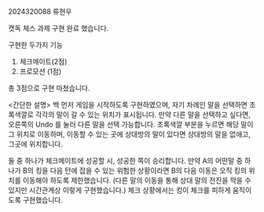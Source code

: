 2024320088 류현우

캣독 체스 과제 구현 완료 했습니다.

구현한 두가지 기능
1. 체크메이트(2점)
2. 프로모션 (1점)

총 3점으로 구현 마쳤습니다.

<간단한 설명>
백 먼저 게임을 시작하도록 구현하였으며,
자기 차례인 말을 선택하면 초록색깔로 각각의 말이 갈 수 있는 위치가 표시됩니다.
만약 다른 말을 선택하고 싶다면, 오른쪽의 Undo 를 눌러 다른 말을 선택 가능합니다.
초록색깔 부분을 누르면 해당 말이 그 위치로 이동하며, 이동할 수 있는 곳에 상대방의 말이 있다면 상대방의 말을 없애고, 그곳에 위치합니다.

둘 중 하나가 체크메이트에 성공할 시, 성공한 쪽이 승리합니다.
만약 A의 어떤말 중 하나가 B의 킹을 다음 턴에 잡을 수 있는 위험한 상황이라면
B의 다음 이동은 오직 킹의 위치를 이동해야 하도록 제한했습니다.
(다른 말의 이동을 통해 상대 말의 전진을 막을 수 있지만 시간관계상 이렇게 구현했습니다.)
체크 상황에서는 킹이 체크를 피하게 움직이도록 구현했습니다.
